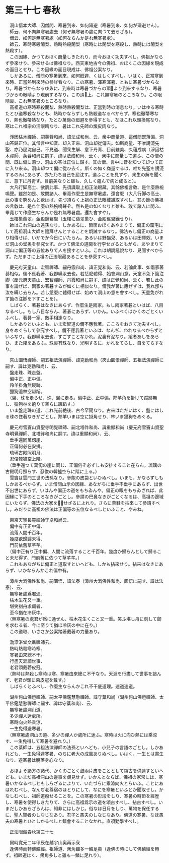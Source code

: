 # 第三十七 春秋
　洞山悟本大師、因僧問、寒暑到來、如何廻避（寒暑到來、如何が廻避せん）。  
　師云、何不向無寒暑處去（何ぞ無寒暑の處に向つて去らざる）。  
　僧云、如何是無寒暑處（如何ならんか是れ無寒暑處）。  
　師云、寒時寒殺闍梨、熱時熱殺闍梨（寒時には闍梨を寒殺し、熱時には闍梨を熱殺す）。  
　この因緣、かつておほく商量しきたれり、而今おほく功夫すべし。佛祖かならず參來せり、參來せるは佛祖なり。西天東地古今の佛祖、おほくこの因緣を現成の面目とせり。この因緣の面目現成は、佛祖公案なり。  
　しかあるに、僧問の寒暑到來、如何廻避、くはしくすべし。いはく、正當寒到來時、正當熱到來時の參詳看なり。この寒暑、渾寒渾暑、ともに寒暑づからなり。寒暑づからなるゆゑに、到來時は寒暑づからの頂𩕳より到來するなり、寒暑づからの眼睛より現前するなり。この頂𩕳上、これ無寒暑のところなり。この眼睛裏、これ無寒暑のところなり。  
　高祖道の寒時寒殺闍梨、熱時熱殺闍梨は、正當到時の消息なり。いはゆる寒時たとひ道寒殺なりとも、熱時かならずしも熱殺道なるべからず。寒也徹蔕寒なり、熱也徹蔕熱なり。たとひ萬億の廻避を參得すとも、なほこれ以頭換尾なり。寒はこれ祖宗の活眼睛なり、暑はこれ先師の煖皮肉なり。  
  
　淨因枯木禪師、嗣芙蓉和尚、諱法成和尚、云、衆中商量道、這僧問既落偏、洞山答歸正位。其僧言中知音、却入正來、洞山却從偏去。如斯商量、不唯謗涜先聖、亦乃屈沈自己。不見道、聞衆生解、意下丹靑、目前雖美、久蘊成病（淨因枯木禪師、芙蓉和尚に嗣す、諱は法成和尚、云く、衆中に商量して道ふ、この僧の問、既に偏に落つ、洞山の答は正位に歸す。其の僧、言中に音を知つて却つて正に入り來る。洞山却つて偏に從ひ去く。斯くの如く商量するは、唯だ先聖を謗涜するのみにあらず、亦た乃ち自己を屈沈す。道ふことを見ずや、衆生の解を聞くに、意下に丹靑す。目前美なりと雖も、久しく蘊んで病と成ると）。  
　大凡行脚高士、欲窮此事、先須識取上祖正法眼藏。其餘佛祖言敎、是什麼熱椀鳴聲。雖然如是、敢問諸人、畢竟作麼生是無寒暑處。還會麼（大凡行脚の高士、此の事を窮めんと欲はば、先づ須らく上祖の正法眼藏識取すべし。其の餘の佛祖の言敎は、是れ什麼の熱椀鳴聲ぞ。然も是の如くなりと雖も、敢て諸人に問ふ、畢竟じて作麼生ならんか是れ無寒暑處。還た會すや）。  
　玉樓巢翡翠、金殿鏁鴛鴦（玉樓に翡翠巢ひ、金殿鴛鴦鏁せり）。  
　師はこれ洞山の遠孫なり。しかあるに、箇箇おほくあやまりて、偏正の窟宅にして高祖洞山大師を禮拜せんとすることを炯誡するなり。佛法もし偏正の商量より相傳せば、いかでか今日にいたらん。あるいは野猫兒、あるいは田厙奴、いまだ洞山の堂奥を參究せず。かつて佛法の道閫を行李せざるともがら、あやまりて洞山に偏正等の五位ありて人を接すといふ。これは胡說亂說なり、見聞すべからず。ただまさに上祖の正法眼藏あることを參究すべし。  
  
　慶元府天童山、宏智禪師、嗣丹霞和尚、諱正覺和尚、云、若論此事、如兩家著碁相似。儞不應我著、我卽瞞汝去也。若恁麼體得、始會洞山意。天童不免下箇注脚（慶元府天童山、宏智禪師、丹霞和尚に嗣す、諱は正覺和尚、云く、若し此の事を論ぜば、兩家の著碁するが如くに相似なり。儞我が著に應ぜずは、我れ卽ち汝を瞞じ去らん。若し恁麼に體得せば、始めて洞山の意を會すべし。天童免がれず箇の注脚を下すことを）。  
　しばらく、著碁はなきにあらず、作麼生是兩家。もし兩家著碁といはば、八目なるべし。もし八目ならん、著碁にあらず、いかん。いふべくはかくのごとくいふべし、著碁一家、敵手相逢なり。  
　しかありといふとも、いま宏智道の儞不應我著、こころをおきて功夫すべし。身をめぐらして參究すべし。儞不應我著といふは、なんぢ、われなるべからずといふなり。我卽瞞汝去也、すごすことなかれ。泥裏有泥なり。蹈者あしをあらひ、また纓をあらふ。珠裏有珠なり、光明するに、かれをてらし、自をてらすなり。  
  
　夾山圜悟禪師、嗣五祖法演禪師、諱克勤和尚（夾山圜悟禪師、五祖法演禪師に嗣す、諱は克勤和尚）、云、  
　盤走珠、珠走盤。  
　偏中正、正中偏。  
　羚羊掛角無蹤跡、  
　獵狗遶林空踧蹈。  
　（盤、珠を走らせ、珠、盤に走る。偏中正、正中偏。羚羊角を掛けて蹤跡無し、獵狗林を遶りて空らに踧蹈す。）  
　いま盤走珠の道、これ光前絶後、古今罕聞なり。古來はただいはく、盤にはしる珠の住著なきがごとし。羚羊いまは空に掛角せり、林いま獵狗をめぐる。  
  
　慶元府雪竇山資聖寺明覺禪師、嗣北塔祚和尚、諱重顯和尚（慶元府雪竇山資聖寺明覺禪師、北塔祚和尚に嗣す。諱は重顯和尚）、云、  
　垂手還同萬仭崖、  
　正偏何必在安排。  
　琉璃古殿照明月、  
　忍俊韓獹空上階。  
　（垂手還つて萬仭の崖に同じ、正偏何ぞ必ずしも安排すること在らん。琉璃の古殿明月照らす、忍俊の韓獹空らに階に上る。）  
　雪竇は雲門三世の法孫なり。參飽󠄁の皮袋といひぬべし。いまも、かならずしもしかあるべからず。いま僧問山示の因緣、あながちに垂手不垂手にあらず、出世不出世にあらず。いはんや偏正の道をもちゐんや。偏正の眼をもちゐざれば、此因緣に下手のところなきがごとし。參請の巴鼻なきがごとくなるは、高祖の邊域にいたらず、佛法の大家を𩕳見せざるによれり。さらに草鞋を拈來して參請すべし。みだりに高祖の佛法は正偏等の五位なるべしといふこと、やみね。  
  
　東京天寧長靈禪師守卓和尚云、  
　偏中有正正中偏、  
　流落人間千百年。  
　幾度欲歸歸未得、  
　門前依舊草芊芊。  
　（偏中正有り正中偏、人間に流落すること千百年。幾度か歸らんとして歸ること未だ得ず、門前舊に依つて草芊芊。）  
　これもあながちに偏正と道取すといへども、しかも拈來せり。拈來はなきにあらず、いかならんかこれ偏中有。  
  
　潭州大潙佛性和尚、嗣圜悟、諱法泰（潭州大潙佛性和尚、圜悟に嗣す、諱は法泰）、云、  
　無寒暑處爲君通、  
　枯木生花又一重。  
　堪笑刻舟求劒者、  
　至今猶在冷灰中。  
　（無寒暑の處君が爲に通ぜん、枯木花生くこと又一重。笑ふ堪し舟に刻して劒を求むる者、今に至りて猶ほ冷灰の中に在り。）  
　この道取、いささか公案踏著戴著の力量あり。  
  
　泐潭湛堂文準禪師云、  
　熱時熱殺寒時寒、  
　寒暑由來總不干。  
　行盡天涯諳世事、  
　老君頭戴菪皮冠。  
　（熱時は熱殺し寒時は寒、寒暑由來總に不干なり。天涯を行盡して世事を諳んず、老君が頭に菪皮冠を戴す。）  
　しばらくとふべし、作麼生ならんかこれ不干底道理。速道速道。  
  
　湖州何山佛燈禪師、嗣太平佛鑑慧懃禪師、諱守葈和尚（湖州何山佛燈禪師、太平佛鑑慧懃禪師に嗣す、諱は守葈和尚）、云、  
　無寒暑處洞山道、  
　多少禪人迷處所。  
　寒時向火熱乘涼、  
　一生免得避寒暑。  
　（無寒暑處洞山の道、多少の禪人か處所に迷ふ。寒時は火に向ひ熱には乘涼す、一生免得して寒暑を避れり。）  
　この葈師は、五祖法演禪師の法孫といへども、小兒子の言語のごとし。しかあれども、一生免得避寒暑、のちに老大の成風ありぬべし。いはく、一生とは盡生なり、避寒暑は脫落身心なり。  
  
　おほよそ諸方の諸代、かくのごとく鼓兩片皮をこととして頌古を供達すといへども、いまだ高祖洞山の邊事を覷見せず。いかんとならば、佛祖の家常には、寒暑いかなるべしともしらざるによりて、いたづらに乘涼向火とらいふ。ことにあはれむべし、なんぢ老尊宿のほとりにして、なにを寒暑といふとか聞取せし。かなしむべし、祖師道癈せることを。この寒暑の形段をしり、寒暑の時節を經歴し、寒暑を使得しきたりて、さらに高祖爲示の道を頌古すべし、拈古すべし。いまだしかあらざらんは、知非にはしかじ。俗なほ日月をしり、萬物を保任するに、聖人賢者のしなじなあり。君子と愚夫のしなじなあり。佛道の寒暑、なほ愚夫の寒暑とひとしかるべしと錯會することなかれ。直須勤學すべし。  
  
　正法眼藏春秋第三十七  
  
　爾時寬元二年甲辰在越宇山奥再示衆  
　逢佛時而轉佛鱗經。祖師道、衆角雖多一鱗足矣（逢佛の時にして佛鱗經を轉ず。祖師道はく、衆角多しと雖も一鱗に足れり）。